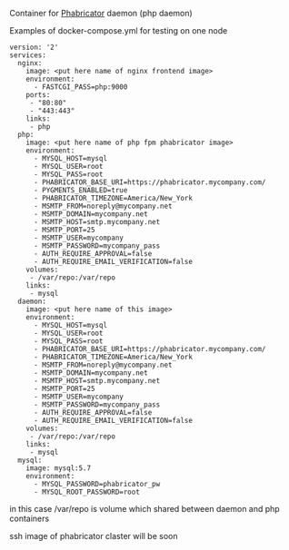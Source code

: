 Container for [Phabricator](https://phacility.com/phabricator/) daemon (php daemon)

Examples of docker-compose.yml for testing on one node
```
version: '2'
services:
  nginx:
    image: <put here name of nginx frontend image>
    environment:
      - FASTCGI_PASS=php:9000
    ports:
     - "80:80"
     - "443:443"
    links:
     - php
  php:
    image: <put here name of php fpm phabricator image>
    environment:
      - MYSQL_HOST=mysql
      - MYSQL_USER=root
      - MYSQL_PASS=root
      - PHABRICATOR_BASE_URI=https://phabricator.mycompany.com/
      - PYGMENTS_ENABLED=true
      - PHABRICATOR_TIMEZONE=America/New_York
      - MSMTP_FROM=noreply@mycompany.net
      - MSMTP_DOMAIN=mycompany.net
      - MSMTP_HOST=smtp.mycompany.net
      - MSMTP_PORT=25
      - MSMTP_USER=mycompany
      - MSMTP_PASSWORD=mycompany_pass
      - AUTH_REQUIRE_APPROVAL=false
      - AUTH_REQUIRE_EMAIL_VERIFICATION=false
    volumes:
     - /var/repo:/var/repo
    links:
     - mysql
  daemon:
    image: <put here name of this image>
    environment:
      - MYSQL_HOST=mysql
      - MYSQL_USER=root
      - MYSQL_PASS=root
      - PHABRICATOR_BASE_URI=https://phabricator.mycompany.com/
      - PHABRICATOR_TIMEZONE=America/New_York
      - MSMTP_FROM=noreply@mycompany.net
      - MSMTP_DOMAIN=mycompany.net
      - MSMTP_HOST=smtp.mycompany.net
      - MSMTP_PORT=25
      - MSMTP_USER=mycompany
      - MSMTP_PASSWORD=mycompany_pass
      - AUTH_REQUIRE_APPROVAL=false
      - AUTH_REQUIRE_EMAIL_VERIFICATION=false
    volumes:
     - /var/repo:/var/repo
    links:
     - mysql
  mysql:
    image: mysql:5.7
    environment:
      - MYSQL_PASSWORD=phabricator_pw
      - MYSQL_ROOT_PASSWORD=root
```

in this case /var/repo is volume which shared between daemon and php containers

ssh image of phabricator claster will be soon
